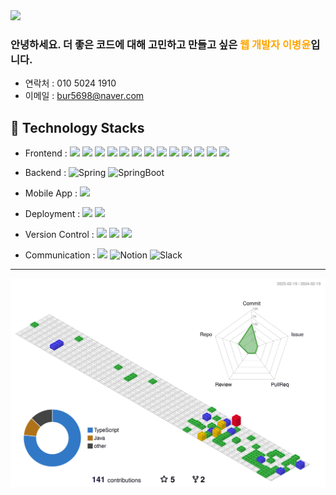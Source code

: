 <img src="https://capsule-render.vercel.app/api?type=wave&color=auto&height=150&section=header&text=Byoungyoon&fontSize=90&animation=fadeIn" />

### 안녕하세요. 더 좋은 코드에 대해 고민하고 만들고 싶은<span style="color:orange"> 웹 개발자 이병윤</span>입니다.

- 연락처 : 010 5024 1910
- 이메일 : bur5698@naver.com

## :hammer: Technology Stacks

- Frontend : <span><img src="https://img.shields.io/badge/HTML-e34f26?style=flat&logo=html5&logoColor=white"/></span>
  <span><img src="https://img.shields.io/badge/CSS-1572b6?style=flat&logo=css3&logoColor=white"/></span>
  <span><img src="https://img.shields.io/badge/JavaScript-dbab09?style=flat&logo=javascript&logoColor=white"/></span>
  <span><img src="https://img.shields.io/badge/TypeScript-3178C6?style=flat&logo=typescript&logoColor=white"/></span>
  <span><img src="https://img.shields.io/badge/React-61dafb?style=flat&logo=react&logoColor=white"/></span>
  <span><img src="https://img.shields.io/badge/Redux-764abc?style=flat&logo=redux&logoColor=white"/></span>
  <span><img src="https://img.shields.io/badge/Recoil-3474DE?style=flat&logo=recoil&logoColor=white"/></span>
  <span><img src="https://img.shields.io/badge/zustand-000000?style=flat&logoColor=white"/></span>
  <span><img src="https://img.shields.io/badge/Next.js-000000?style=flat&logo=next.js&logoColor=white"/></span>
  <span><img src="https://img.shields.io/badge/jQuery-0769ad?style=flat&logo=jquery&logoColor=white"/></span>
  <span><img src="https://img.shields.io/badge/Bootstrap-7952B3?style=flat&logo=bootstrap&logoColor=white"/></span>
  <span><img src="https://img.shields.io/badge/Tailwind CSS-06B6D4?style=flat&logo=tailwind-css&logoColor=white"/></span>
  <span><img src="https://img.shields.io/badge/React Query-FF4154?style=flat&logo=react-query&logoColor=white"/></span>

- Backend : <span><img alt="Spring" src="https://img.shields.io/badge/spring-6DB33F?style=flat&logo=spring&logoColor=white" /></span>
  <span><img alt="SpringBoot" src="https://img.shields.io/badge/springboot-6DB33F?style=flat&logo=springboot&logoColor=white" /></span>

- Mobile App : <span><img src="https://img.shields.io/badge/React Native-61dafb?style=flat&logo=react&logoColor=white"/></span><br/>

- Deployment : <span><img src="https://img.shields.io/badge/AWS-232f3e?style=flat&logo=amazon-aws&logoColor=white"/></span>
  <span><img src="https://img.shields.io/badge/Docker-2496ED?style=flat&logo=docker&logoColor=white"/></span>

- Version Control : <span><img src="https://img.shields.io/badge/Git-f05032?style=flat&logo=git&logoColor=white"/></span>
  <span><img src="https://img.shields.io/badge/GitHub-181717?style=flat&logo=github&logoColor=white"/></span>
  <span><img src="https://img.shields.io/badge/GitLab-FC6D26?style=flat&logo=gitlab&logoColor=white"/></span>

- Communication : <span><img src="https://img.shields.io/badge/Figma-f24e1e?style=flat&logo=figma&logoColor=white"/></span>
  <span><img alt="Notion" src ="https://img.shields.io/badge/Notion-000000?style=flat&logo=Notion&logoColor=white"/></span>
  <span><img alt="Slack" src ="https://img.shields.io/badge/slack-4A154B?style=flat&logo=slack&logoColor=white"/></span>

---

![](./profile-3d-contrib/profile-gitblock.svg)
